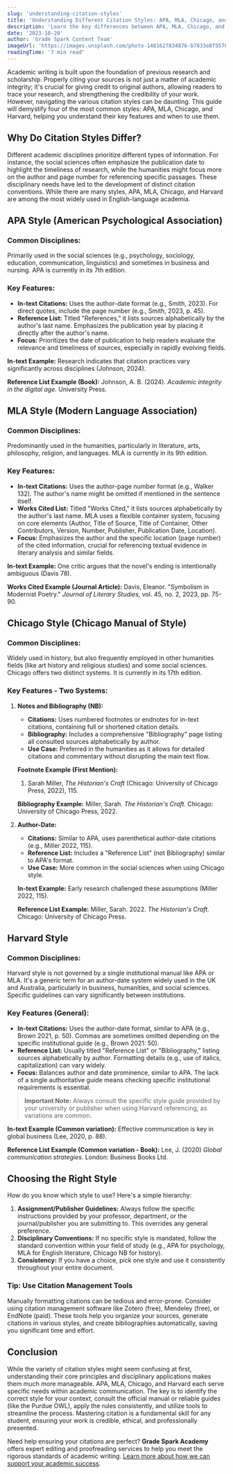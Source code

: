 ```yaml
---
slug: 'understanding-citation-styles'
title: 'Understanding Different Citation Styles: APA, MLA, Chicago, and Harvard'
description: 'Learn the key differences between APA, MLA, Chicago, and Harvard citation styles and when to use each. A comprehensive guide from Grade Spark Academy.'
date: '2023-10-20'
author: 'Grade Spark Content Team'
imageUrl: 'https://images.unsplash.com/photo-1481627834876-b7833e8f5570?ixlib=rb-4.0.3&ixid=MnwxMjA3fDB8MHxwaG90by1wYWdlfHx8fGVufDB8fHx8&auto=format&fit=crop&w=1200&q=80'
readingTime: '7 min read'
---
```


Academic writing is built upon the foundation of previous research and scholarship. Properly citing your sources is not just a matter of academic integrity; it's crucial for giving credit to original authors, allowing readers to trace your research, and strengthening the credibility of your work. However, navigating the various citation styles can be daunting. This guide will demystify four of the most common styles: APA, MLA, Chicago, and Harvard, helping you understand their key features and when to use them.

## Why Do Citation Styles Differ?

Different academic disciplines prioritize different types of information. For instance, the social sciences often emphasize the publication date to highlight the timeliness of research, while the humanities might focus more on the author and page number for referencing specific passages. These disciplinary needs have led to the development of distinct citation conventions. While there are many styles, APA, MLA, Chicago, and Harvard are among the most widely used in English-language academia.

## APA Style (American Psychological Association)

### Common Disciplines:

Primarily used in the social sciences (e.g., psychology, sociology, education, communication, linguistics) and sometimes in business and nursing. APA is currently in its 7th edition.

### Key Features:

* **In-text Citations:** Uses the author-date format (e.g., Smith, 2023). For direct quotes, include the page number (e.g., Smith, 2023, p. 45).
* **Reference List:** Titled "References," it lists sources alphabetically by the author's last name. Emphasizes the publication year by placing it directly after the author's name.
* **Focus:** Prioritizes the date of publication to help readers evaluate the relevance and timeliness of sources, especially in rapidly evolving fields.

**In-text Example:** Research indicates that citation practices vary significantly across disciplines (Johnson, 2024).

**Reference List Example (Book):**
Johnson, A. B. (2024). *Academic integrity in the digital age.* University Press.

## MLA Style (Modern Language Association)

### Common Disciplines:

Predominantly used in the humanities, particularly in literature, arts, philosophy, religion, and languages. MLA is currently in its 9th edition.

### Key Features:

* **In-text Citations:** Uses the author-page number format (e.g., Walker 132). The author's name might be omitted if mentioned in the sentence itself.
* **Works Cited List:** Titled "Works Cited," it lists sources alphabetically by the author's last name. MLA uses a flexible container system, focusing on core elements (Author, Title of Source, Title of Container, Other Contributors, Version, Number, Publisher, Publication Date, Location).
* **Focus:** Emphasizes the author and the specific location (page number) of the cited information, crucial for referencing textual evidence in literary analysis and similar fields.

**In-text Example:** One critic argues that the novel's ending is intentionally ambiguous (Davis 78).

**Works Cited Example (Journal Article):**
Davis, Eleanor. "Symbolism in Modernist Poetry." *Journal of Literary Studies,* vol. 45, no. 2, 2023, pp. 75-90.

## Chicago Style (Chicago Manual of Style)

### Common Disciplines:

Widely used in history, but also frequently employed in other humanities fields (like art history and religious studies) and some social sciences. Chicago offers two distinct systems. It is currently in its 17th edition.

### Key Features - Two Systems:

1. **Notes and Bibliography (NB):**
   * **Citations:** Uses numbered footnotes or endnotes for in-text citations, containing full or shortened citation details.
   * **Bibliography:** Includes a comprehensive "Bibliography" page listing all consulted sources alphabetically by author.
   * **Use Case:** Preferred in the humanities as it allows for detailed citations and commentary without disrupting the main text flow.

   **Footnote Example (First Mention):**
   1. Sarah Miller, *The Historian's Craft* (Chicago: University of Chicago Press, 2022), 115.

   **Bibliography Example:**
   Miller, Sarah. *The Historian's Craft.* Chicago: University of Chicago Press, 2022.

2. **Author-Date:**
   * **Citations:** Similar to APA, uses parenthetical author-date citations (e.g., Miller 2022, 115).
   * **Reference List:** Includes a "Reference List" (not Bibliography) similar to APA's format.
   * **Use Case:** More common in the social sciences when using Chicago style.

   **In-text Example:** Early research challenged these assumptions (Miller 2022, 115).

   **Reference List Example:**
   Miller, Sarah. 2022. *The Historian's Craft.* Chicago: University of Chicago Press.

## Harvard Style

### Common Disciplines:

Harvard style is not governed by a single institutional manual like APA or MLA. It's a generic term for an author-date system widely used in the UK and Australia, particularly in business, humanities, and social sciences. Specific guidelines can vary significantly between institutions.

### Key Features (General):

* **In-text Citations:** Uses the author-date format, similar to APA (e.g., Brown 2021, p. 50). Commas are sometimes omitted depending on the specific institutional guide (e.g., Brown 2021: 50).
* **Reference List:** Usually titled "Reference List" or "Bibliography," listing sources alphabetically by author. Formatting details (e.g., use of italics, capitalization) can vary widely.
* **Focus:** Balances author and date prominence, similar to APA. The lack of a single authoritative guide means checking specific institutional requirements is essential.

> **Important Note:** Always consult the specific style guide provided by your university or publisher when using Harvard referencing, as variations are common.

**In-text Example (Common variation):** Effective communication is key in global business (Lee, 2020, p. 88).

**Reference List Example (Common variation - Book):**
Lee, J. (2020) *Global communication strategies.* London: Business Books Ltd.

## Choosing the Right Style

How do you know which style to use? Here's a simple hierarchy:

1. **Assignment/Publisher Guidelines:** Always follow the specific instructions provided by your professor, department, or the journal/publisher you are submitting to. This overrides any general preference.
2. **Disciplinary Conventions:** If no specific style is mandated, follow the standard convention within your field of study (e.g., APA for psychology, MLA for English literature, Chicago NB for history).
3. **Consistency:** If you have a choice, pick one style and use it consistently throughout your entire document.

### Tip: Use Citation Management Tools

Manually formatting citations can be tedious and error-prone. Consider using citation management software like Zotero (free), Mendeley (free), or EndNote (paid). These tools help you organize your sources, generate citations in various styles, and create bibliographies automatically, saving you significant time and effort.

## Conclusion

While the variety of citation styles might seem confusing at first, understanding their core principles and disciplinary applications makes them much more manageable. APA, MLA, Chicago, and Harvard each serve specific needs within academic communication. The key is to identify the correct style for your context, consult the official manual or reliable guides (like the Purdue OWL), apply the rules consistently, and utilize tools to streamline the process. Mastering citation is a fundamental skill for any student, ensuring your work is credible, ethical, and professionally presented.

Need help ensuring your citations are perfect? **Grade Spark Academy** offers expert editing and proofreading services to help you meet the rigorous standards of academic writing. [Learn more about how we can support your academic success](/services).
